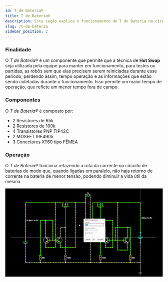 ```yaml
---
id: T de Bateria®
title: T de Bateria®
description: Esta seção explica o funcionamento do T de Bateria no circuito de alimentação da Robô
slug: /t-de-bateria
sidebar_position: 2
---
```


### Finalidade 

O _T de Bateria®_ é um componente que permite que a técnica de __Hot Swap__ seja utilizada pela equipe para manter em funcionamento, para testes ou partidas, as robôs sem que elas precisem serem reiniciadas durante esse período, perdendo assim, tempo operação e as informações que estão sendo coletadas durante o funcionamento. Isso permite um maior tempo de operação, que reflete um menor tempo fora de campo.

### Componentes 

O _T de Bateria®_ é composto por:

- 2 Resistores de 65k
- 2 Resistores de 100k
- 4 Transistores PNP TIP42C
- 2 MOSFET IRF4905
- 3 Conectores XT60 tipo FÊMEA

### Operação 

O _T de Bateria®_ funciona refazendo a rota da corrente no circuito de baterias de modo que, quando ligadas em paralelo, não haja retorno de corrente na bateria de menor tensão, podendo diminuir a vida útil da mesma.
<div align = "center"> 

![img](/img/t-de-bateria-img.png)  

</div>
